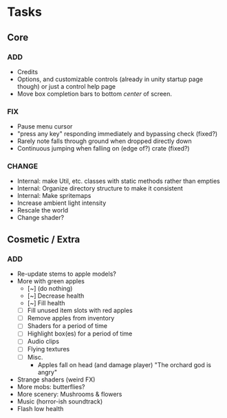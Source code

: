 # Tasks
## Core
### ADD
 - Credits
 - Options, and customizable controls (already in unity startup page though) or just a control help page
 - Move box completion bars to bottom *center* of screen.

### FIX
 - Pause menu cursor
 - "press any key" responding immediately and bypassing check (fixed?)
 - Rarely note falls through ground when dropped directly down
 - Continuous jumping when falling on (edge of?) crate (fixed?)

### CHANGE
 - Internal: make Util, etc. classes with static methods rather than empties
 - Internal: Organize directory structure to make it consistent
 - Internal: Make spritemaps
 - Increase ambient light intensity
 - Rescale the world
 - Change shader?

## Cosmetic / Extra
### ADD
 - Re-update stems to apple models?
 - More with green apples
   - [~] (do nothing)
   - [~] Decrease health
   - [~] Fill health
   - [ ] Fill unused item slots with red apples
   - [ ] Remove apples from inventory
   - [ ] Shaders for a period of time
   - [ ] Highlight box(es) for a period of time
   - [ ] Audio clips
   - [ ] Flying textures
   - [ ] Misc.
     - Apples fall on head (and damage player) "The orchard god is angry"
 - Strange shaders (weird FX)
 - More mobs: butterflies?
 - More scenery: Mushrooms & flowers
 - Music (horror-ish soundtrack)
 - Flash low health
